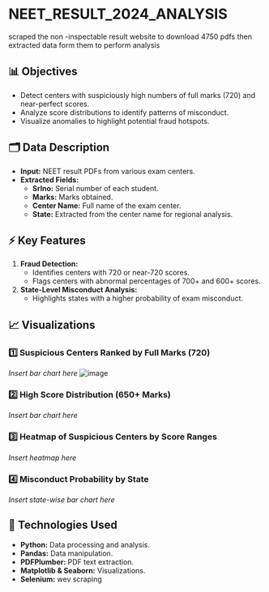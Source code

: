 # NEET_RESULT_2024_ANALYSIS
scraped the non -inspectable result website to download 4750 pdfs then extracted data form them to perform analysis 
## 📊 Objectives

- Detect centers with suspiciously high numbers of full marks (720) and near-perfect scores.
- Analyze score distributions to identify patterns of misconduct.
- Visualize anomalies to highlight potential fraud hotspots.

## 🗂️ Data Description

- **Input:** NEET result PDFs from various exam centers.
- **Extracted Fields:**
  - **Srlno:** Serial number of each student.
  - **Marks:** Marks obtained.
  - **Center Name:** Full name of the exam center.
  - **State:** Extracted from the center name for regional analysis.

## ⚡ Key Features

1. **Fraud Detection:**
   - Identifies centers with 720 or near-720 scores.
   - Flags centers with abnormal percentages of 700+ and 600+ scores.
2. **State-Level Misconduct Analysis:**
   - Highlights states with a higher probability of exam misconduct.

## 📈 Visualizations

### 1️⃣ Suspicious Centers Ranked by Full Marks (720)

*Insert bar chart here*
![image](https://github.com/user-attachments/assets/32049882-6aba-4738-8231-64b9e6c665e4)

### 2️⃣ High Score Distribution (650+ Marks)

*Insert bar chart here*

### 3️⃣ Heatmap of Suspicious Centers by Score Ranges

*Insert heatmap here*

### 4️⃣ Misconduct Probability by State

*Insert state-wise bar chart here*

## 🚀 Technologies Used

- **Python:** Data processing and analysis.
- **Pandas:** Data manipulation.
- **PDFPlumber:** PDF text extraction.
- **Matplotlib & Seaborn:** Visualizations.
- **Selenium:** wev scraping


